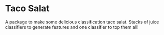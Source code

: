 Taco Salat
=======================

A package to make some delicious classification taco salat. Stacks of juice classifiers to generate features and one classifier to top them all!
